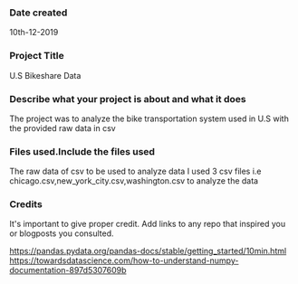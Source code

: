 ### Date created 
10th-12-2019

### Project Title
 U.S Bikeshare Data 


### Describe what your project is about and what it does
The project was to analyze the bike transportation system used in U.S with the provided raw data in csv



### Files used.Include the files used
The raw data of csv to be used to analyze data
I used 3 csv files i.e chicago.csv,new_york_city.csv,washington.csv to analyze the data 



### Credits
It's important to give proper credit. Add links to any repo that inspired you or blogposts you consulted.

https://pandas.pydata.org/pandas-docs/stable/getting_started/10min.html
https://towardsdatascience.com/how-to-understand-numpy-documentation-897d5307609b